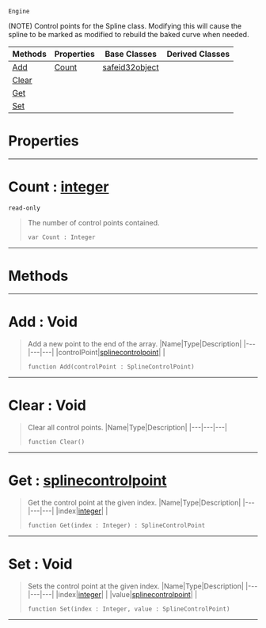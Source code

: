  `Engine`

(NOTE) Control points for the Spline class. Modifying this will cause the spline to be marked as modified to rebuild the baked curve when needed.

|Methods|Properties|Base Classes|Derived Classes|
|---|---|---|---|
|[ Add](https://github.com/zeroengineteam/ZeroDocs/blob/master/code_reference/class_reference/splinecontrolpoints.markdown#add-void)|[ Count](https://github.com/zeroengineteam/ZeroDocs/blob/master/code_reference/class_reference/splinecontrolpoints.markdown#count-zero-engine-docume)|[safeid32object](https://github.com/zeroengineteam/ZeroDocs/blob/master/code_reference/class_reference/safeid32object.markdown)| |
|[ Clear](https://github.com/zeroengineteam/ZeroDocs/blob/master/code_reference/class_reference/splinecontrolpoints.markdown#clear-void)| | | |
|[ Get](https://github.com/zeroengineteam/ZeroDocs/blob/master/code_reference/class_reference/splinecontrolpoints.markdown#get-zero-engine-document)| | | |
|[ Set](https://github.com/zeroengineteam/ZeroDocs/blob/master/code_reference/class_reference/splinecontrolpoints.markdown#set-void)| | | |


 #  Properties


---  
 #  Count : [integer](https://github.com/zeroengineteam/ZeroDocs/blob/master/code_reference/zilch_base_types/integer.markdown)

 `read-only`

> The number of control points contained.
> ``` lang=cpp, name=Zilch
> var Count : Integer


---  
 #  Methods


---  
 #  Add : Void

> Add a new point to the end of the array.
> |Name|Type|Description|
> |---|---|---|
> |controlPoint|[splinecontrolpoint](https://github.com/zeroengineteam/ZeroDocs/blob/master/code_reference/class_reference/splinecontrolpoint.markdown)| |
> ``` lang=cpp, name=Zilch
> function Add(controlPoint : SplineControlPoint)
> ``` 


---  
 #  Clear : Void

> Clear all control points.
> |Name|Type|Description|
> |---|---|---|
> ``` lang=cpp, name=Zilch
> function Clear()
> ``` 


---  
 #  Get : [splinecontrolpoint](https://github.com/zeroengineteam/ZeroDocs/blob/master/code_reference/class_reference/splinecontrolpoint.markdown)

> Get the control point at the given index.
> |Name|Type|Description|
> |---|---|---|
> |index|[integer](https://github.com/zeroengineteam/ZeroDocs/blob/master/code_reference/zilch_base_types/integer.markdown)| |
> ``` lang=cpp, name=Zilch
> function Get(index : Integer) : SplineControlPoint
> ``` 


---  
 #  Set : Void

> Sets the control point at the given index.
> |Name|Type|Description|
> |---|---|---|
> |index|[integer](https://github.com/zeroengineteam/ZeroDocs/blob/master/code_reference/zilch_base_types/integer.markdown)| |
> |value|[splinecontrolpoint](https://github.com/zeroengineteam/ZeroDocs/blob/master/code_reference/class_reference/splinecontrolpoint.markdown)| |
> ``` lang=cpp, name=Zilch
> function Set(index : Integer, value : SplineControlPoint)
> ``` 


---  
 

 